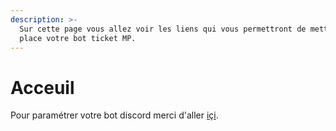 ```yaml
---
description: >-
  Sur cette page vous allez voir les liens qui vous permettront de mettre en
  place votre bot ticket MP.
---
```


# Acceuil

Pour paramétrer votre bot discord merci d'aller [içi](https://discord.com/developers/applications/).

